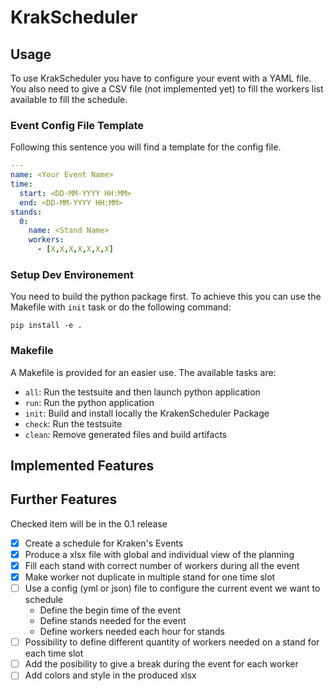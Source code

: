 # KrakScheduler

## Usage
To use KrakScheduler you have to configure your event with a YAML file.
You also need to give a CSV file (not implemented yet) to fill the workers list available to fill the schedule.

### Event Config File Template
Following this sentence you will find a template for the config file.
```yaml
---
name: <Your Event Name>
time:
  start: <DD-MM-YYYY HH:MM>
  end: <DD-MM-YYYY HH:MM>
stands:
  0:
    name: <Stand Name>
    workers:
      - [X,X,X,X,X,X,X]
```


### Setup Dev Environement
You need to build the python package first.
To achieve this you can use the Makefile with `init` task or do the following command:
```
pip install -e .
```

### Makefile
A Makefile is provided for an easier use. The available tasks are:
- `all`: Run the testsuite and then launch python application
- `run`: Run the python application
- `init`: Build and install locally the KrakenScheduler Package
- `check`: Run the testsuite
- `clean`: Remove generated files and build artifacts

## Implemented Features

## Further Features
Checked item will be in the 0.1 release

- [X] Create a schedule for Kraken's Events
- [X] Produce a xlsx file with global and individual view of the planning
- [X] Fill each stand with correct number of workers during all the event
- [X] Make worker not duplicate in multiple stand for one time slot
- [ ] Use a config (yml or json) file to configure the current event we want to schedule
  - Define the begin time of the event
  - Define stands needed for the event
  - Define workers needed each hour for stands
- [ ] Possibility to define different quantity of workers needed on a stand for each time slot
- [ ] Add the posibility to give a break during the event for each worker
- [ ] Add colors and style in the produced xlsx
